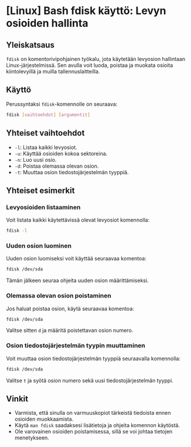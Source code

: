 # [Linux] Bash fdisk käyttö: Levyn osioiden hallinta

## Yleiskatsaus
`fdisk` on komentorivipohjainen työkalu, jota käytetään levyosion hallintaan Linux-järjestelmissä. Sen avulla voit luoda, poistaa ja muokata osioita kiintolevyillä ja muilla tallennuslaitteilla.

## Käyttö
Perussyntaksi `fdisk`-komennolle on seuraava:

```bash
fdisk [vaihtoehdot] [argumentit]
```

## Yhteiset vaihtoehdot
- `-l`: Listaa kaikki levyosiot.
- `-u`: Käyttää osioiden kokoa sektoreina.
- `-n`: Luo uusi osio.
- `-d`: Poistaa olemassa olevan osion.
- `-t`: Muuttaa osion tiedostojärjestelmän tyyppiä.

## Yhteiset esimerkit
### Levyosioiden listaaminen
Voit listata kaikki käytettävissä olevat levyosiot komennolla:

```bash
fdisk -l
```

### Uuden osion luominen
Uuden osion luomiseksi voit käyttää seuraavaa komentoa:

```bash
fdisk /dev/sda
```
Tämän jälkeen seuraa ohjeita uuden osion määrittämiseksi.

### Olemassa olevan osion poistaminen
Jos haluat poistaa osion, käytä seuraavaa komentoa:

```bash
fdisk /dev/sda
```
Valitse sitten `d` ja määritä poistettavan osion numero.

### Osion tiedostojärjestelmän tyypin muuttaminen
Voit muuttaa osion tiedostojärjestelmän tyyppiä seuraavalla komennolla:

```bash
fdisk /dev/sda
```
Valitse `t` ja syötä osion numero sekä uusi tiedostojärjestelmän tyyppi.

## Vinkit
- Varmista, että sinulla on varmuuskopiot tärkeistä tiedoista ennen osioiden muokkaamista.
- Käytä `man fdisk` saadaksesi lisätietoja ja ohjeita komennon käytöstä.
- Ole varovainen osioiden poistamisessa, sillä se voi johtaa tietojen menetykseen.
